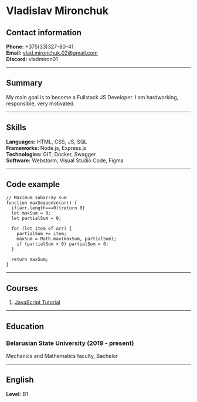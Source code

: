 # Vladislav Mironchuk

## Contact information
**Phone:** +375(33)327-80-41  
**Email:** vlad.mironchuk.02@gmail.com  
**Discord:** vladmiron01  
- - -

## Summary
My main goal is to become a Fullstack JS Developer. I am hardworking, responsible, very motivated.
- - -

## Skills
**Languages:** HTML, CSS, JS, SQL  
**Frameworks:** Node.js, Express.js  
**Technologies:** GIT, Docker, Swagger  
**Software:** Webstorm, Visual Studio Code, Figma 
- - -

## Code example
~~~
// Maximum subarray sum
function maxSequence(arr) {
  if(arr.length===0){return 0}
  let maxSum = 0;
  let partialSum = 0;

  for (let item of arr) { 
    partialSum += item; 
    maxSum = Math.max(maxSum, partialSum); 
    if (partialSum < 0) partialSum = 0; 
  }

  return maxSum;
}
~~~
- - -

## Courses 
1. [JavaScript Tutorial](https://learn.javascript.ru)
- - - 

## Education
### Belarusian State University (2019 - present)  
Mechanics and Mathematics faculty, Bachelor
- - -

## English 
**Level:** B1
